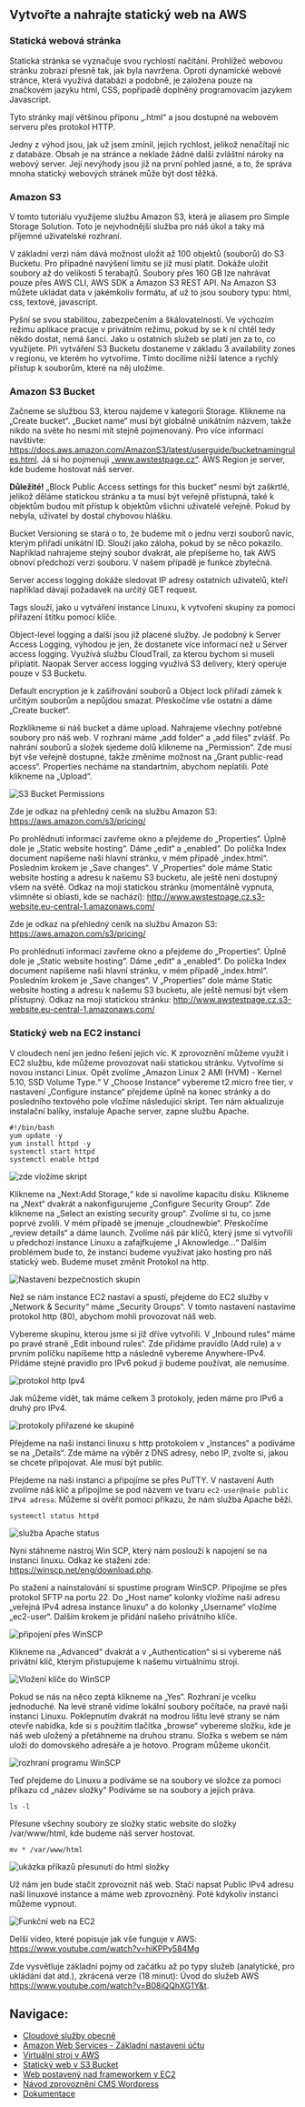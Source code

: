 ## Vytvořte a nahrajte statický web na AWS

### Statická webová stránka

Statická stránka se vyznačuje svou rychlostí načítání. Prohlížeč webovou stránku zobrazí přesně tak, jak byla navržena. Oproti dynamické webové stránce, která využívá databázi a podobně, je založena pouze na značkovém jazyku html, CSS, popřípadě doplněný programovacím jazykem Javascript.

Tyto stránky mají většinou příponu „.html“ a jsou dostupné na webovém serveru přes protokol HTTP.

Jedny z výhod jsou, jak už jsem zmínil, jejich rychlost, jelikož nenačítají nic z databáze. Obsah je na stránce a neklade žádné další zvláštní nároky na webový server. Její nevýhody jsou již na první pohled jasné, a to, že správa mnoha statický webových stránek může být dost těžká.

### Amazon S3

V tomto tutoriálu využijeme službu Amazon S3, která je aliasem pro Simple Storage Solution. Toto je nejvhodnější služba pro náš úkol a taky má příjemné uživatelské rozhraní.

V základní verzi nám dává možnost uložit až 100 objektů (souborů) do S3 Bucketu. Pro případné navýšení limitu se již musí platit. Dokáže uložit soubory až do velikosti 5 terabajtů. Soubory přes 160 GB lze nahrávat pouze přes AWS CLI, AWS SDK a Amazon S3 REST API. Na Amazon S3 můžete ukládat data v jakémkoliv formátu, ať už to jsou soubory typu: html, css, textové, javascript. 

Pyšní se svou stabilitou, zabezpečením a škálovatelností. Ve výchozím režimu aplikace pracuje v privátním režimu, pokud by se k ní chtěl tedy někdo dostat, nemá šanci. Jako u ostatních služeb se platí jen za to, co využijete. Při vytváření S3 Bucketu dostaneme v základu 3 availability zones v regionu, ve kterém ho vytvoříme. Tímto docílíme nižší latence a rychlý přístup k souborům, které na něj uložíme.

### Amazon S3 Bucket

Začneme se službou S3, kterou najdeme v kategorii Storage. Klikneme na „Create bucket“. „Bucket name“ musí být globálně unikátním názvem, takže nikdo na světe ho nesmí mít stejně pojmenovaný. Pro více informací navštivte: https://docs.aws.amazon.com/AmazonS3/latest/userguide/bucketnamingrules.html.
Já si ho pojmenuji „www.awstestpage.cz“. AWS Region je server, kde budeme hostovat náš server.

**Důležité!** „Block Public Access settings for this bucket“ nesmí být zaškrtlé, jelikož děláme statickou stránku a ta musí být veřejně přístupná, také k objektům budou mít přístup k objektům všichni uživatelé veřejně. Pokud by nebyla, uživatel by dostal chybovou hlášku. 

Bucket Versioning se stará o to, že budeme mít o jednu verzi souborů navíc, kterým přiřadí unikátní ID. Slouží jako záloha, pokud by se něco pokazilo. Například nahrajeme stejný soubor dvakrát, ale přepíšeme ho, tak AWS obnoví předchozí verzi souboru. V našem případě je funkce zbytečná.

Server access logging dokáže sledovat IP adresy ostatních uživatelů, kteří například dávají požadavek na určitý GET request.

Tags slouží, jako u vytváření instance Linuxu, k vytvoření skupiny za pomoci přiřazení štítku pomocí klíče.

Object-level logging a další jsou již placené služby. Je podobný k Server Access Logging, výhodou je jen, že dostanete více informací než u Server access logging. Využívá službu CloudTrail, za kterou bychom si museli připlatit. Naopak Server access logging využívá S3 delivery, který operuje pouze v S3 Bucketu.

Default encryption je k zašifrování souborů a Object lock přiřadí zámek k určitým souborům a nepůjdou smazat. Přeskočíme vše ostatní a dáme „Create bucket“.

Rozklikneme si náš bucket a dáme upload. Nahrajeme všechny potřebné soubory pro náš web. V rozhraní máme „add folder“ a „add files“ zvlášť. Po nahrání souborů a složek sjedeme dolů klikneme na „Permission“. Zde musí být vše veřejně dostupné, takže změníme možnost na „Grant public-read access“. Properties necháme na standartním, abychom neplatili. Poté klikneme na „Upload“.

![S3 Bucket Permissions](img/bucket_permissions.png)

Zde je odkaz na přehledný ceník na službu Amazon S3: https://aws.amazon.com/s3/pricing/

Po prohlédnutí informací zavřeme okno a přejdeme do „Properties“. Úplně dole je „Static website hosting“. Dáme „edit“ a „enabled“. Do políčka Index document napíšeme naši hlavní stránku, v mém případě „index.html“. Posledním krokem je „Save changes“. V „Properties“ dole máme Static website hosting a adresu k našemu S3 bucketu, ale ještě není dostupný všem na světě. Odkaz na moji statickou stránku (momentálně vypnuta, všimněte si oblasti, kde se nachází): http://www.awstestpage.cz.s3-website.eu-central-1.amazonaws.com/

Zde je odkaz na přehledný ceník na službu Amazon S3: https://aws.amazon.com/s3/pricing/

Po prohlédnutí informací zavřeme okno a přejdeme do „Properties“. Úplně dole je „Static website hosting“. Dáme „edit“ a „enabled“. Do políčka Index document napíšeme naši hlavní stránku, v mém případě „index.html“. Posledním krokem je „Save changes“. V „Properties“ dole máme Static website hosting a adresu k našemu S3 bucketu, ale ještě nemusí být všem přístupný. Odkaz na moji statickou stránku: http://www.awstestpage.cz.s3-website.eu-central-1.amazonaws.com/

### Statický web na EC2 instanci
V cloudech není jen jedno řešení jejich víc. K zprovoznění můžeme využít i EC2 službu, kde můžeme provozovat naši statickou stránku.
Vytvoříme si novou instanci Linux. Opět zvolíme  „Amazon Linux 2 AMI (HVM) - Kernel 5.10, SSD Volume Type.“ V „Choose Instance“ vybereme t2.micro free tier, v nastavení „Configure instance“ přejdeme úplně na konec stránky a do posledního textového pole vložíme následující skript. Ten nám aktualizuje instalační balíky, instaluje Apache server, zapne službu Apache.
```
#!/bin/bash
yum update -y
yum install httpd -y
systemctl start httpd
systemctl enable httpd
```

![zde vložíme skript](img/skript.png)

Klikneme na „Next:Add Storage,“ kde si navolíme kapacitu disku. Klikneme na „Next“ dvakrát a nakonfigurujeme „Configure Security Group“. Zde klikneme na „Select an existing security group“. Zvolíme si tu, co jsme poprvé zvolili. V mém případě se jmenuje „cloudnewbie“. Přeskočíme „review details“ a dáme launch. Zvolíme náš pár klíčů, který jsme si vytvořili u předchozí instance Linuxu a zafajfkujeme „I Aknowledge...“ Dalším problémem bude to, že instanci budeme využívat jako hosting pro náš statický web. Budeme muset změnit Protokol na http.

![Nastavení bezpečnostích skupin](img/skupiny_nastaveni.png)

Než se nám instance EC2 nastaví a spustí, přejdeme do EC2 služby v „Network & Security“ máme „Security Groups“. V tomto nastavení nastavíme protokol http (80), abychom mohli provozovat náš web.

Vybereme skupinu, kterou jsme si již dříve vytvořili. V „Inbound rules“ máme po pravé straně „Edit inbound rules“. Zde přidáme pravidlo (Add rule) a v prvním políčku napíšeme http a následně vybereme Anywhere-IPv4. Přidáme stejné pravidlo pro IPv6 pokud ji budeme používat, ale nemusíme.

![protokol http Ipv4](img/protokol_http_Ipv4.png)

Jak můžeme vidět, tak máme celkem 3 protokoly, jeden máme pro IPv6 a druhý pro IPv4.

![protokoly přiřazené ke skupině](img/vstupni_pravidla.png)

Přejdeme na naši instanci linuxu s http protokolem v „Instances“ a podíváme se na „Details“. Zde máme na výběr z DNS adresy, nebo IP, zvolte si, jakou se chcete připojovat. Ale musí být public.

Přejdeme na naši instanci a připojíme se přes PuTTY. V nastavení Auth zvolíme náš klíč a připojíme se pod názvem ve tvaru `ec2-user@naše public IPv4 adresa`. Můžeme si ověřit pomocí příkazu, že nám služba Apache běží.

`systemctl status httpd`

![služba Apache status](img/apache_status.png)

Nyní stáhneme nástroj Win SCP, který nám poslouží k napojení se na instanci linuxu. Odkaz ke stažení zde: https://winscp.net/eng/download.php.

Po stažení a nainstalování si spustíme program WinSCP. Připojíme se přes protokol SFTP na portu 22. Do „Host name“ kolonky vložíme naši adresu „veřejná IPv4 adresa instance linuxu“ a do kolonky „Username“ vložíme „ec2-user“. Dalším krokem je přidání našeho privátního klíče.

![připojení přes WinSCP](img/WinSCP.png)

Klikneme na „Advanced“ dvakrát a v „Authentication“ si si vybereme náš privátní klíč, kterým přistupujeme k našemu virtuálnímu stroji. 

![Vložení klíče do WinSCP](img/klic_winscp.png)

Pokud se nás na něco zeptá klikneme na „Yes“.
Rozhraní je vcelku jednoduché. Na levé straně vidíme lokální soubory počítače, na pravé naši instanci Linuxu. Poklepnutím dvakrát na modrou lištu levé strany se nám otevře nabídka, kde si s použitím tlačítka „browse“ vybereme složku, kde je náš web uložený a přetáhneme na druhou stranu. Složka s webem se nám uloží do domovského adresáře a je hotovo. Program můžeme ukončit.

![rozhraní programu WinSCP](img/GUI_winscp.png)

Teď přejdeme do Linuxu a podíváme se na soubory ve složce za pomoci příkazu
cd „název složky“
Podíváme se na soubory a jejich práva.

`ls -l`

Přesune všechny soubory ze složky static website do složky /var/www/html, kde budeme náš server hostovat.

`mv * /var/www/html`

![ukázka příkazů přesunutí do html složky](img/html_slozka.png)

Už nám jen bude stačit zprovoznit náš web. Stačí napsat Public IPv4 adresu naší linuxové instance a máme web zprovozněný. Poté kdykoliv instanci můžeme vypnout.

![Funkční web na EC2](img/staticky_web.png)

Delší video, které popisuje jak vše funguje v AWS: https://www.youtube.com/watch?v=hiKPPy584Mg

Zde vysvětluje základní pojmy od začátku až po typy služeb (analytické, pro ukládání dat atd.), zkrácená verze (18 minut): Úvod do služeb AWS https://www.youtube.com/watch?v=B08iQQhXG1Y&t.

## Navigace:
  - [Cloudové služby obecně](Cloudove_sluzby_obecne.md)
  - [Amazon Web Services - Základní nastavení účtu](AWS_nastaveni.md)
  - [Virtuální stroj v AWS](AWS_navod_VM.md)
  - [Statický web v S3 Bucket](AWS_navod_static_website.md)
  - [Web postavený nad frameworkem v EC2](AWS_navod4_CI4_web.md)
  - [Návod zprovoznění CMS Wordpress](AWS_navod_wordpress.md)
  - [Dokumentace](docs/Dokumentace.doc)



